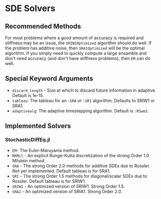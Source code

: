 # SDE Solvers

## Recommended Methods

For most problems where a good amount of accuracy is required and stiffness may
be an issue, the `SRIW1Optimized` algorithm should do well. If the problem
has additive noise, then `SRA1Optimized` will be the optimal algorithm. If
you simply need to quickly compute a large ensamble and don't need accuracy
(and don't have stiffness problems), then `EM` can do well.

## Special Keyword Arguments

* `discard_length` - Size at which to discard future information in adaptive. Default is 1e-15.
* `tableau`: The tableau for an `:SRA` or `:SRI` algorithm. Defaults to SRIW1 or SRA1.
* `adaptivealg`: The adaptive timestepping algorithm. Default is `:RSwm3`.

## Implemented Solvers

### StochasticDiffEq.jl

- `EM`- The Euler-Maruyama method.
- `RKMil` - An explicit Runge-Kutta discretization of the strong Order 1.0 Milstein method.
- `SRA` - The strong Order 2.0 methods for additive SDEs due to Rossler. Not yet implemented.
  Default tableau is for SRA1.
- `SRI` - The strong Order 1.5 methods for diagonal/scalar SDEs due to Rossler.
  Default tableau is for SRIW1.
- `SRIW1` - An optimized version of SRIW1. Strong Order 1.5.
- `SRA1` - An optimized version of SRIA1. Strong Order 2.0.
